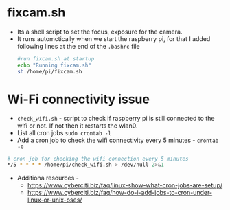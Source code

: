 # fixcam.sh
- Its a shell script to set the focus, exposure for the camera.
- It runs automctically when we start the raspberry pi, for that I added following lines at the end of the `.bashrc` file
    ```bash
    #run fixcam.sh at startup
    echo "Running fixcam.sh"
    sh /home/pi/fixcam.sh
   ```

# Wi-Fi connectivity issue
- `check_wifi.sh` - script to check if raspberry pi is still connected to the wifi or not. If not then it restarts the wlan0.
- List all cron jobs `sudo crontab -l`
- Add a cron job to check the wifi connectivity every 5 minutes - `crontab -e`
```bash
# cron job for checking the wifi connection every 5 minutes
*/5 * * * * /home/pi/check_wifi.sh > /dev/null 2>&1
```
- Additiona resources - 
    - https://www.cyberciti.biz/faq/linux-show-what-cron-jobs-are-setup/
    - https://www.cyberciti.biz/faq/how-do-i-add-jobs-to-cron-under-linux-or-unix-oses/